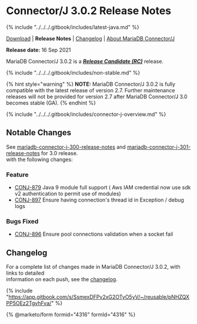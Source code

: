 # Connector/J 3.0.2 Release Notes

{% include "../../../.gitbook/includes/latest-java.md" %}

[Download](https://mariadb.com/downloads/#connectors) | **Release Notes** | [Changelog](../changelogs/3.0/3.0.2.md) | [About MariaDB Connector/J](https://app.gitbook.com/s/CjGYMsT2MVP4nd3IyW2L/mariadb-connector-j/about-mariadb-connector-j)

**Release date:** 16 Sep 2021

MariaDB Connector/J 3.0.2 is a [_**Release Candidate (RC)**_](../../../community-server/about/release-criteria.md) release.

{% include "../../../.gitbook/includes/non-stable.md" %}

{% hint style="warning" %}
**NOTE:** MariaDB Connector/J 3.0.2 is fully compatible with the latest release of version 2.7. Further maintenance releases will not be provided for version 2.7 after MariaDB Connector/J 3.0 becomes stable (GA).
{% endhint %}

{% include "../../../.gitbook/includes/connector-j-overview.md" %}

## Notable Changes

See [mariadb-connector-j-300-release-notes](3.0.0.md) and [mariadb-connector-j-301-release-notes](3.0.1.md) for 3.0 release.\
with the following changes:

### Feature

* [CONJ-879](https://jira.mariadb.org/browse/CONJ-879) Java 9 module full support ( Aws IAM credential now use sdk v2 authentication to permit use of modules)
* [CONJ-897](https://jira.mariadb.org/browse/CONJ-897) Ensure having connection's thread id in Exception / debug logs

### Bugs Fixed

* [CONJ-896](https://jira.mariadb.org/browse/CONJ-896) Ensure pool connections validation when a socket fail

## Changelog

For a complete list of changes made in MariaDB Connector/J 3.0.2, with links to detailed\
information on each push, see the [changelog](../changelogs/3.0/3.0.2.md).

{% include "https://app.gitbook.com/s/SsmexDFPv2xG2OTyO5yV/~/reusable/pNHZQXPP5OEz2TgvhFva/" %}

{% @marketo/form formid="4316" formId="4316" %}
